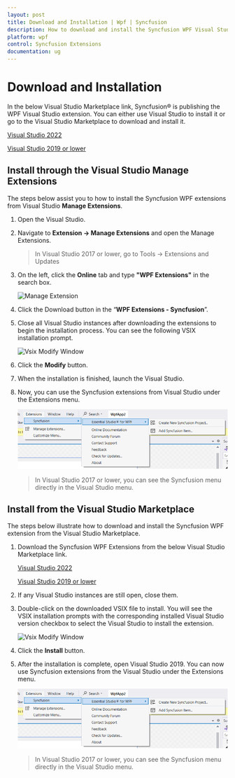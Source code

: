 ```yaml
---
layout: post
title: Download and Installation | Wpf | Syncfusion
description: How to download and install the Syncfusion WPF Visual Studio Extensions from Visual Studio Market Place
platform: wpf
control: Syncfusion Extensions
documentation: ug
---
```



# Download and Installation

In the below Visual Studio Marketplace link, Syncfusion® is publishing the WPF Visual Studio extension. You can either use Visual Studio to install it or go to the Visual Studio Marketplace to download and install it.

[Visual Studio 2022](https://marketplace.visualstudio.com/items?itemName=SyncfusionInc.WPFVSExtension)

[Visual Studio 2019 or lower](https://marketplace.visualstudio.com/items?itemName=SyncfusionInc.WPFExtension)

## Install through the Visual Studio Manage Extensions

The steps below assist you to how to install the Syncfusion WPF extensions from Visual Studio **Manage Extensions**.

1.	Open the Visual Studio.
2.	Navigate to **Extension -> Manage Extensions** and open the Manage Extensions.
	> In Visual Studio 2017 or lower, go to Tools -> Extensions and Updates
3.	On the left, click the **Online** tab and type **"WPF Extensions"** in the search box.

	![Manage Extension](Download-and-Installation-images/ManageExtension.PNG)
4.	Click the Download button in the “**WPF Extensions - Syncfusion**”.
5.	Close all Visual Studio instances after downloading the extensions to begin the installation process. You can see the following VSIX installation prompt.
	
	![Vsix Modify Window](Download-and-Installation-images/VSIXModify.PNG)
6.	Click the **Modify** button.
7.	When the installation is finished, launch the Visual Studio.
8.	Now, you can use the Syncfusion extensions from Visual Studio under the Extensions menu.
	
	![Syncfusion WPF Menu](Download-and-Installation-images/SyncfusionWpfMenu.png)

    > In Visual Studio 2017 or lower, you can see the Syncfusion menu directly in the Visual Studio menu. 

##	Install from the Visual Studio Marketplace

The steps below illustrate how to download and install the Syncfusion WPF extension from the Visual Studio Marketplace.

1.	Download the Syncfusion WPF Extensions from the below Visual Studio Marketplace link.

    [Visual Studio 2022](https://marketplace.visualstudio.com/items?itemName=SyncfusionInc.WPFVSExtension)

    [Visual Studio 2019 or lower](https://marketplace.visualstudio.com/items?itemName=SyncfusionInc.WPFExtension)
	
2.	If any Visual Studio instances are still open, close them.
3.	Double-click on the downloaded VSIX file to install. You will see the VSIX installation prompts with the corresponding installed Visual Studio version checkbox to select the Visual Studio to install the extension.
	
	![Vsix Modify Window](Download-and-Installation-images/VSIXInstall.png)
4.	Click the **Install** button.
5.	After the installation is complete, open Visual Studio 2019. You can now use Syncfusion extensions from the Visual Studio under the Extensions menu.
	
	![Syncfusion WPF Menu](Download-and-Installation-images/SyncfusionWpfMenu.png)

	> In Visual Studio 2017 or lower, you can see the Syncfusion menu directly in the Visual Studio menu. 